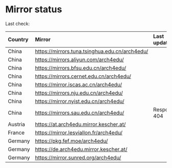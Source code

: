 <script src="./time.js"></script>
# Mirror status
Last check: <script type="text/javascript">localize(1709065055.317665);</script>

|Country|Mirror|Last update|
|:------|:-----|:----------|
|China|https://mirrors.tuna.tsinghua.edu.cn/arch4edu/|<script type="text/javascript">localize(1709058937);</script>|
|China|https://mirrors.aliyun.com/arch4edu/|<script type="text/javascript">localize(1709015392);</script>|
|China|https://mirrors.bfsu.edu.cn/arch4edu/|<script type="text/javascript">localize(1709015392);</script>|
|China|https://mirrors.cernet.edu.cn/arch4edu/|<script type="text/javascript">localize(1709058937);</script>|
|China|https://mirror.iscas.ac.cn/arch4edu/|<script type="text/javascript">localize(1709015392);</script>|
|China|https://mirrors.nju.edu.cn/arch4edu/|<script type="text/javascript">localize(1708972505);</script>|
|China|https://mirror.nyist.edu.cn/arch4edu/|<script type="text/javascript">localize(1709058937);</script>|
|China|https://mirrors.sau.edu.cn/arch4edu/|Response 404|
|Austria|https://at.arch4edu.mirror.kescher.at/|<script type="text/javascript">localize(1709058937);</script>|
|France|https://mirror.lesviallon.fr/arch4edu/|<script type="text/javascript">localize(1709015392);</script>|
|Germany|https://pkg.fef.moe/arch4edu/|<script type="text/javascript">localize(1709058937);</script>|
|Germany|https://de.arch4edu.mirror.kescher.at/|<script type="text/javascript">localize(1709058937);</script>|
|Germany|https://mirror.sunred.org/arch4edu/|<script type="text/javascript">localize(1709058937);</script>|

<script src="./tablefilter/tablefilter.js"></script>
<script src="./table.js"></script>